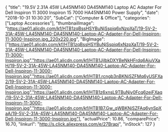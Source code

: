 {
	"title": "19.5V 2.31A 45W LA45NM140 DA45NM140 Laptop AC Adapter For Dell Inspiron 11 3000 Inspiron 15 7000 HA45NM140 Power Supply",
	"date": "2018-10-31 10:30:20",
	"SubCat": ["Computer & Office"],
	"categories": ["Laptop Accessories"],
	"thumbnailImage": "https://ae01.alicdn.com/kf/HTB1zqBssHSYBuNjSspiq6xNzpXaT/19-5V-2-31A-45W-LA45NM140-DA45NM140-Laptop-AC-Adapter-For-Dell-Inspiron-11-3000-Inspiron.jpg_220x220.jpg",
	"BigImage": ["https://ae01.alicdn.com/kf/HTB1zqBssHSYBuNjSspiq6xNzpXaT/19-5V-2-31A-45W-LA45NM140-DA45NM140-Laptop-AC-Adapter-For-Dell-Inspiron-11-3000-Inspiron.jpg","https://ae01.alicdn.com/kf/HTB1JjlbkDXYBeNkHFrdq6AiuVXaH/19-5V-2-31A-45W-LA45NM140-DA45NM140-Laptop-AC-Adapter-For-Dell-Inspiron-11-3000-Inspiron.jpg","https://ae01.alicdn.com/kf/HTB1.rcngb3nBKNjSZFMq6yUSFXa2/19-5V-2-31A-45W-LA45NM140-DA45NM140-Laptop-AC-Adapter-For-Dell-Inspiron-11-3000-Inspiron.jpg","https://ae01.alicdn.com/kf/HTB1z6xnsL9TBuNjy0Fcq6zeiFXaq/19-5V-2-31A-45W-LA45NM140-DA45NM140-Laptop-AC-Adapter-For-Dell-Inspiron-11-3000-Inspiron.jpg","https://ae01.alicdn.com/kf/HTB1B7.Gw_qWBKNjSZFAq6ynSpXaA/19-5V-2-31A-45W-LA45NM140-DA45NM140-Laptop-AC-Adapter-For-Dell-Inspiron-11-3000-Inspiron.jpg"],
	"actualPrice": 10.86,
	"comparePrice": 16.70,
	"linkurl": "http://s.click.aliexpress.com/e/27Brapi",
	"inStock": 127
}
